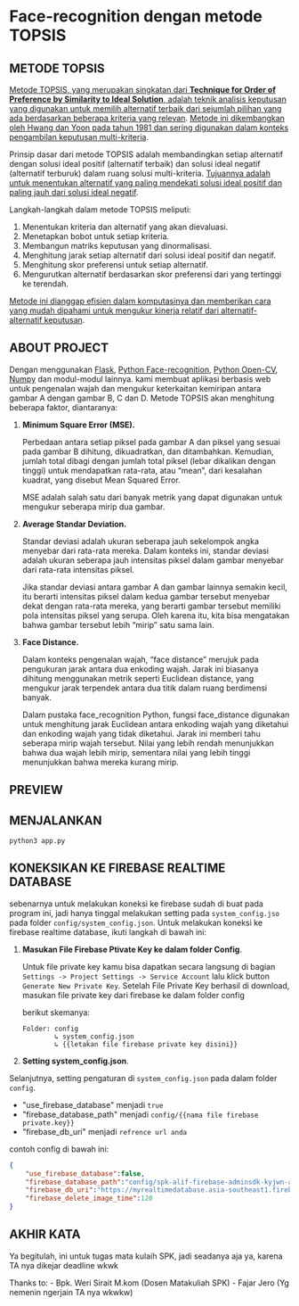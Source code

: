 # Face-recognition dengan metode TOPSIS

## METODE TOPSIS

[Metode TOPSIS, yang merupakan singkatan dari **Technique for Order of Preference by Similarity to Ideal Solution**, adalah teknik analisis keputusan yang digunakan untuk memilih alternatif terbaik dari sejumlah pilihan yang ada berdasarkan beberapa kriteria yang relevan]((https://dosenit.com/kuliah-it/metode-topsis)). [Metode ini dikembangkan oleh Hwang dan Yoon pada tahun 1981 dan sering digunakan dalam konteks pengambilan keputusan multi-kriteria](https://nictodev.com/mengenal-metode-topsis-adalah/).

Prinsip dasar dari metode TOPSIS adalah membandingkan setiap alternatif dengan solusi ideal positif (alternatif terbaik) dan solusi ideal negatif (alternatif terburuk) dalam ruang solusi multi-kriteria. [Tujuannya adalah untuk menentukan alternatif yang paling mendekati solusi ideal positif dan paling jauh dari solusi ideal negatif]((https://dosenit.com/kuliah-it/metode-topsis)).

Langkah-langkah dalam metode TOPSIS meliputi:
1. Menentukan kriteria dan alternatif yang akan dievaluasi.
2. Menetapkan bobot untuk setiap kriteria.
3. Membangun matriks keputusan yang dinormalisasi.
4. Menghitung jarak setiap alternatif dari solusi ideal positif dan negatif.
5. Menghitung skor preferensi untuk setiap alternatif.
6. Mengurutkan alternatif berdasarkan skor preferensi dari yang tertinggi ke terendah.

[Metode ini dianggap efisien dalam komputasinya dan memberikan cara yang mudah dipahami untuk mengukur kinerja relatif dari alternatif-alternatif keputusan](https://dosenit.com/kuliah-it/metode-topsis).

## ABOUT PROJECT

Dengan menggunakan [Flask](https://pypi.org/project/Flask/), [Python Face-recognition](https://pypi.org/project/face-recognition/), [Python Open-CV](https://pypi.org/project/opencv-python/), [Numpy](https://pypi.org/project/numpy/) dan modul-modul lainnya. kami membuat aplikasi berbasis web untuk pengenalan wajah dan mengukur keterkaitan kemiripan antara gambar A dengan gambar B, C dan D. Metode TOPSIS akan menghitung beberapa faktor, diantaranya:

1. **Minimum Square Error (MSE).**

    Perbedaan antara setiap piksel pada gambar A dan piksel yang sesuai pada gambar B dihitung, dikuadratkan, dan ditambahkan. Kemudian, jumlah total dibagi dengan jumlah total piksel (lebar dikalikan dengan tinggi) untuk mendapatkan rata-rata, atau “mean”, dari kesalahan kuadrat, yang disebut Mean Squared Error.

    MSE adalah salah satu dari banyak metrik yang dapat digunakan untuk mengukur seberapa mirip dua gambar.

2. **Average Standar Deviation.**

    Standar deviasi adalah ukuran seberapa jauh sekelompok angka menyebar dari rata-rata mereka. Dalam konteks ini, standar deviasi adalah ukuran seberapa jauh intensitas piksel dalam gambar menyebar dari rata-rata intensitas piksel.

    Jika standar deviasi antara gambar A dan gambar lainnya semakin kecil, itu berarti intensitas piksel dalam kedua gambar tersebut menyebar dekat dengan rata-rata mereka, yang berarti gambar tersebut memiliki pola intensitas piksel yang serupa. Oleh karena itu, kita bisa mengatakan bahwa gambar tersebut lebih “mirip” satu sama lain.

2. **Face Distance.**

    Dalam konteks pengenalan wajah, “face distance” merujuk pada pengukuran jarak antara dua enkoding wajah. Jarak ini biasanya dihitung menggunakan metrik seperti Euclidean distance, yang mengukur jarak terpendek antara dua titik dalam ruang berdimensi banyak.

    Dalam pustaka face_recognition Python, fungsi face_distance digunakan untuk menghitung jarak Euclidean antara enkoding wajah yang diketahui dan enkoding wajah yang tidak diketahui. Jarak ini memberi tahu seberapa mirip wajah tersebut. Nilai yang lebih rendah menunjukkan bahwa dua wajah lebih mirip, sementara nilai yang lebih tinggi menunjukkan bahwa mereka kurang mirip.



## PREVIEW



## MENJALANKAN

```
python3 app.py
```

## KONEKSIKAN KE FIREBASE REALTIME DATABASE


sebenarnya untuk melakukan koneksi ke firebase sudah di buat pada program ini, jadi hanya tinggal melakukan setting pada `system_config.jso` pada folder `config/system_config.json`. Untuk melakukan koneksi ke firebase realtime database, ikuti langkah di bawah ini:

1. **Masukan File Firebase Ptivate Key ke dalam folder Config**.

    Untuk file private key kamu bisa dapatkan secara langsung di bagian `Settings -> Project Settings -> Service Account` lalu klick button `Generate New Private Key`. Setelah File Private Key berhasil di download, masukan file private key dari firebase ke dalam folder config

    berikut skemanya:
    ```
    Folder: config
            ↳ system_config.json
            ↳ {{letakan file firebase private key disini}}
    ```

2. **Setting system_config.json**.

Selanjutnya, setting pengaturan di `system_config.json` pada dalam folder `config`.

- "use_firebase_database" menjadi `true`
- "firebase_database_path" menjadi `config/{{nama file firebase private.key}}` 
- "firebase_db_uri" menjadi `refrence url anda` 

contoh config di bawah ini:
```JSON
{
    "use_firebase_database":false,
    "firebase_database_path":"config/spk-alif-firebase-adminsdk-kyjwn-a5042873f7.json",
    "firebase_db_uri":"https://myrealtimedatabase.asia-southeast1.firebasedatabase.app/",
    "firebase_delete_image_time":120
}
```

## AKHIR KATA

Ya begitulah, ini untuk tugas mata kulaih SPK, jadi seadanya aja ya, karena TA nya dikejar deadline wkwk

Thanks to:
    - Bpk. Weri Sirait M.kom (Dosen Matakuliah SPK)
    - Fajar Jero (Yg nemenin ngerjain TA nya wkwkw)




